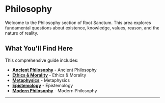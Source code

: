 # Philosophy

Welcome to the Philosophy section of Root Sanctum. This area explores fundamental questions about existence, knowledge, values, reason, and the nature of reality.

## What You'll Find Here

This comprehensive guide includes:

- **[Ancient Philosophy](./ancient-philosophy.md)** - Ancient Philosophy
- **[Ethics & Morality](./ethics-morality.md)** - Ethics & Morality
- **[Metaphysics](./metaphysics.md)** - Metaphysics
- **[Epistemology](./epistemology.md)** - Epistemology
- **[Modern Philosophy](./modern-philosophy.md)** - Modern Philosophy

---
